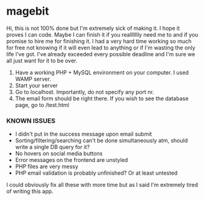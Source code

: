 # magebit

Hi, this is not 100% done but I'm extremely sick of making it. I hope it proves I can code. Maybe I can finish it if you reallllllly need me to and if you promise to hire me for finishing it. I had a very hard time working so much for free not knowing if it will even lead to anything or if I'm wasting the only life I've got. I've already exceeded every possible deadline and I'm sure we all just want for it to be over.

1) Have a working PHP + MySQL environment on your computer. I used WAMP server.
2) Start your server
3) Go to localhost. Importantly, do not specify any port nr.
4) The email form should be right there. If you wish to see the database page, go to /test.html

### KNOWN ISSUES
* I didn't put in the success message upon email submit
* Sorting/filtering/searching can't be done simultaneously atm, should write a single DB query for it?
* No hovers on social media buttons
* Error messages on the frontend are unstyled
* PHP files are very messy
* PHP email validation is probably unfinished? Or at least untested

I could obviously fix all these with more time but as I said I'm extremely tired of writing this app.
